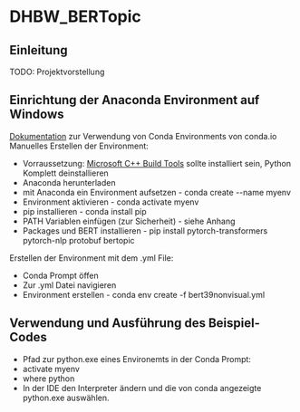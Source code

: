 # DHBW_BERTopic
## Einleitung  
TODO: Projektvorstellung
 
## Einrichtung der Anaconda Environment auf Windows  
[Dokumentation](https://docs.conda.io/projects/conda/en/latest/user-guide/tasks/manage-environments.html#) zur Verwendung von Conda Environments von conda.io  
Manuelles Erstellen der Environment:  
  * Vorraussetzung: [Microsoft C++ Build Tools](https://visualstudio.microsoft.com/de/visual-cpp-build-tools/) sollte installiert sein, Python Komplett deinstallieren
  * Anaconda herunterladen
  * mit Anaconda ein Environment aufsetzen - conda create --name myenv
  * Environment aktivieren - conda activate myenv
  * pip installieren - conda install pip
  * PATH Variablen einfügen (zur Sicherheit) - siehe Anhang
  * Packages und BERT installieren - pip install pytorch-transformers pytorch-nlp protobuf bertopic

Erstellen der Environment mit dem .yml File:  
  * Conda Prompt öffen
  * Zur .yml Datei navigieren
  * Environment erstellen - conda env create -f bert39nonvisual.yml

## Verwendung und Ausführung des Beispiel-Codes
  * Pfad zur python.exe eines Environemts in der Conda Prompt:
  * activate myenv
  * where python
  * In der IDE den Interpreter ändern und die von conda angezeigte python.exe auswählen.
